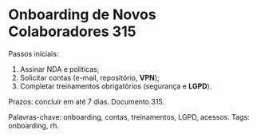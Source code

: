 # Onboarding de Novos Colaboradores 315

Passos iniciais:
1. Assinar NDA e políticas;
2. Solicitar contas (e-mail, repositório, **VPN**);
3. Completar treinamentos obrigatórios (segurança e **LGPD**).

Prazos: concluir em até 7 dias. Documento 315.

Palavras-chave: onboarding, contas, treinamentos, LGPD, acessos.
Tags: onboarding, rh.

